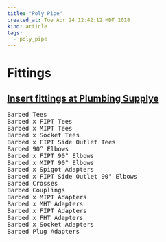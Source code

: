 ```yaml
---
title: "Poly Pipe"
created_at: Tue Apr 24 12:42:12 MDT 2018
kind: article
tags:
  - poly_pipe
---
```


<h1>Fittings</h1>

<h2>
  <a href="https://www.plumbingsupply.com/insertfittings.html" target="_blank">Insert fittings at Plumbing Supplye</a>
</h2>

<pre>
Barbed Tees
Barbed x FIPT Tees
Barbed x MIPT Tees
Barbed x Socket Tees
Barbed x FIPT Side Outlet Tees
Barbed 90° Elbows
Barbed x FIPT 90° Elbows
Barbed x MIPT 90° Elbows
Barbed x Spigot Adapters
Barbed x FIPT Side Outlet 90° Elbows
Barbed Crosses
Barbed Couplings
Barbed x MIPT Adapters
Barbed x MHT Adapters
Barbed x FIPT Adapters
Barbed x FHT Adapters
Barbed x Socket Adapters
Barbed Plug Adapters
</pre>

<!--
html boilerplate
<a href="" target="_blank"></a>
<a name=""></a>
<img src="" width="400px">
<ul>
  <li></li>
</ul>
<pre>
</pre>
<p style="margin-bottom: 2em;"></p>
<hr style="border: 0; height: 3px; background: #333; background-image: linear-gradient(to right, #ccc, #333, #ccc);">
<pre><code>
</code></pre>
<math xmlns='http://www.w3.org/1998/Math/MathML' display='block'>
</math>
-->
